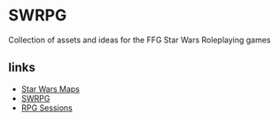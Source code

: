 # SWRPG

Collection of assets and ideas for the FFG Star Wars Roleplaying games

## links

* [Star Wars Maps](https://www.reddit.com/r/Star_Wars_Maps/)
* [SWRPG](https://www.reddit.com/r/swrpg/)
* [RPG Sessions](https://app.rpgsessions.com/char)
